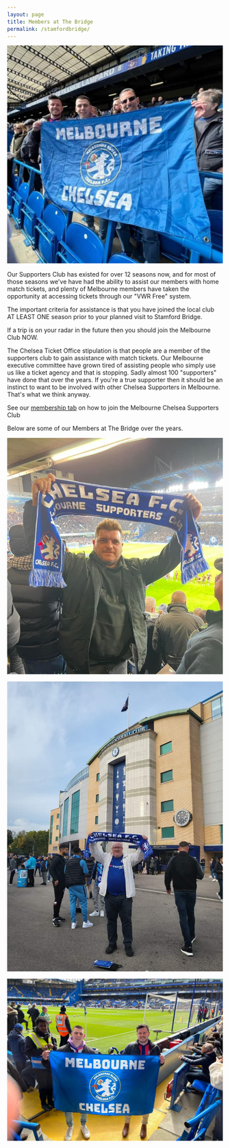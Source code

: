 ```yaml
---
layout: page
title: Members at The Bridge
permalink: /stamfordbridge/
---
```


![StamfordBridge2](/assets/ticket2.jpg)

Our Supporters Club has existed for over 12 seasons now, and for most of those seasons we've have had the ability to assist our members with home match tickets, and plenty of Melbourne members have taken the opportunity at accessing tickets through our "VWR Free" system.

The important criteria for assistance is that you have joined the local club AT LEAST ONE season prior to your planned visit to Stamford Bridge.

If a trip is on your radar in the future then you should join the Melbourne Club NOW.

The Chelsea Ticket Office stipulation is that people are a member of the supporters club to gain assistance with match tickets.
Our Melbourne executive committee have grown tired of assisting people who simply use us like a ticket agency and that is stopping.
Sadly almost 100 "supporters" have done that over the years.
If you're a true supporter then it should be an instinct to want to be involved with other Chelsea Supporters in Melbourne.
That's what we think anyway.

See our [membership tab](https://www.chelseafcinmelbourne.com/Stamfordbridge/) on how to join the Melbourne Chelsea Supporters Club

Below are some of our Members at The Bridge over the years.

![StamfordBridge4](/assets/ticket4.jpg)

![StamfordBridge3](/assets/ticket3.jpg)

![StamfordBridge3](/assets/ticket1.jpg)
